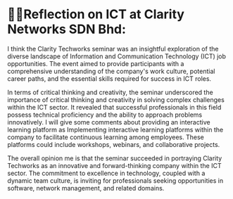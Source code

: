 # 🧑‍💻Reflection on ICT at Clarity Networks SDN Bhd:
I think the Clarity Techworks seminar was an insightful exploration of the diverse landscape of Information and Communication Technology (ICT) job opportunities. 
The event aimed to provide participants with a comprehensive understanding of the company's work culture, potential career paths, and the essential skills required for success in ICT roles.

In terms of critical thinking and creativity, the seminar underscored the importance of critical thinking and creativity in solving complex challenges within the ICT sector. It revealed that successful professionals in this field possess technical proficiency and the ability to approach problems innovatively.
I will give some comments about providing an interactive learning platform as Implementing interactive learning platforms within the company to facilitate continuous learning among employees. These platforms could include workshops, webinars, and collaborative projects.

The overall opinion me is that the seminar succeeded in portraying Clarity Techworks as an innovative and forward-thinking company within the ICT sector. The commitment to excellence in technology, coupled with a dynamic team culture, is inviting for professionals seeking opportunities in software, network management, and related domains.
